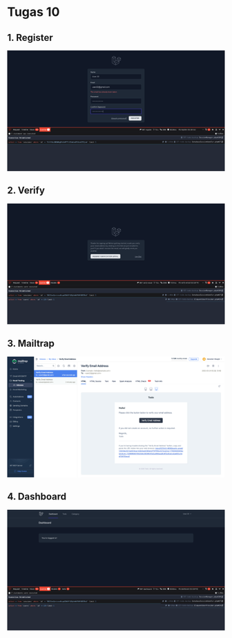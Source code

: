# Tugas 10

## 1. Register
![Alt text](screenshot/tugas10/register.png)
## 2. Verify
![Alt text](screenshot/tugas10/verify.png)
## 3. Mailtrap
![Alt text](screenshot/tugas10/mailtrap.png)
## 4. Dashboard
![Alt text](screenshot/tugas10/dashboard.png)
